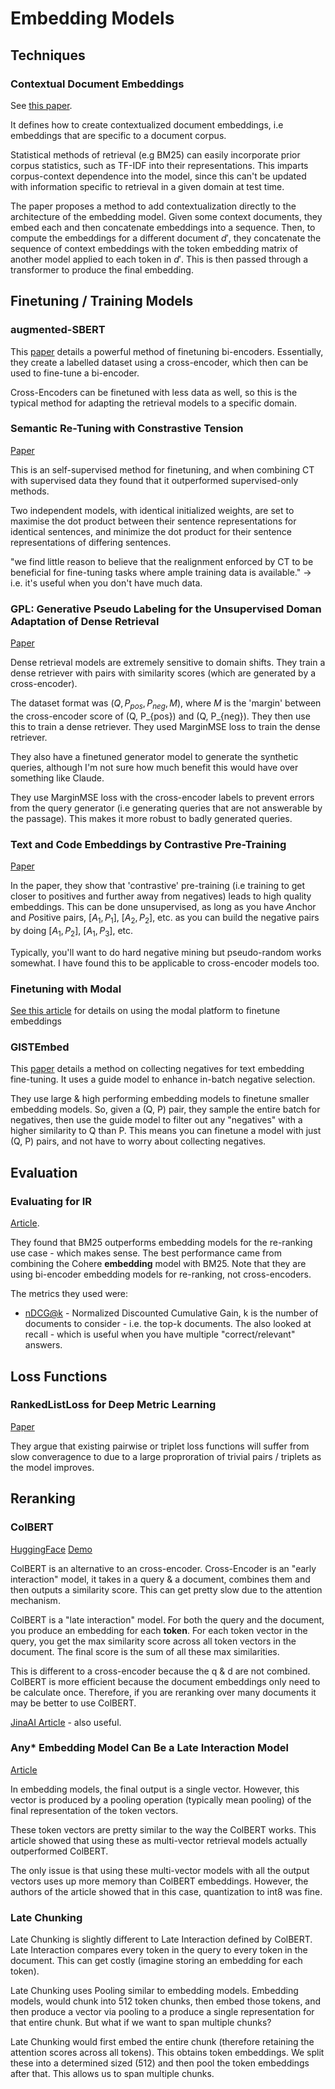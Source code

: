 # Embedding Models

## Techniques

### Contextual Document Embeddings

See [this paper](https://arxiv.org/pdf/2410.02525).

It defines how to create contextualized document embeddings, i.e embeddings that are specific to a document corpus.

Statistical methods of retrieval (e.g BM25) can easily incorporate prior corpus statistics, such as TF-IDF into their representations. This  imparts corpus-context dependence into the model, since this can't be updated with information specific to retrieval in a given domain at test time.

The paper proposes a method to add contextualization directly to the architecture of the embedding model. Given some context documents, they embed each and then concatenate embeddings into a sequence. Then, to compute the embeddings for a different document $d'$, they concatenate the sequence of context embeddings with the token embedding matrix of another model applied to each token in $d'$. This is then passed through a transformer to produce the final embedding.

## Finetuning / Training Models

### augmented-SBERT

This [paper](https://arxiv.org/pdf/2010.08240) details a powerful method of finetuning bi-encoders. Essentially, they create a labelled dataset using a cross-encoder, which then can be used to fine-tune a bi-encoder.

Cross-Encoders can be finetuned with less data as well, so this is the typical method for adapting the retrieval models to a specific domain.

### Semantic Re-Tuning with Constrastive Tension

[Paper](https://openreview.net/pdf?id=Ov_sMNau-PF)

This is an self-supervised method for finetuning, and when combining CT with supervised data they found that it outperformed supervised-only methods. 

Two independent models, with identical initialized weights, are set to maximise the dot product between their sentence representations for identical sentences, and minimize the dot product for their sentence representations of differing sentences.

"we find little reason to believe that the realignment enforced by CT to be beneficial for fine-tuning tasks where ample training data is available." -> i.e. it's useful when you don't have much data.

### GPL: Generative Pseudo Labeling for the Unsupervised Doman Adaptation of Dense Retrieval

[Paper](https://arxiv.org/pdf/2112.07577)

Dense retrieval models are extremely sensitive to domain shifts. They train a dense retriever with pairs with similarity scores (which are generated by a cross-encoder).

The dataset format was $(Q, P_{pos}, P_{neg}, M)$, where $M$ is the 'margin' between the cross-encoder score of (Q, P_{pos}) and (Q, P_{neg}). They then use this to train a dense retriever. They used MarginMSE loss to train the dense retriever.

They also have a finetuned generator model to generate the synthetic queries, although I'm not sure how much benefit this would have over something like Claude. 

They use MarginMSE loss with the cross-encoder labels to prevent errors from the query generator (i.e generating queries that are not answerable by the passage). This makes it more robust to badly generated queries.

### Text and Code Embeddings by Contrastive Pre-Training

[Paper](https://arxiv.org/pdf/2201.10005)

In the paper, they show that 'contrastive' pre-training (i.e training to get closer to positives and further away from negatives) leads to high quality embeddings. This can be done unsupervised, as long as you have $A$nchor and $P$ositive pairs, [$A_{1}, P_{1}$], [$A_{2}, P_{2}$], etc. as you can build the negative pairs by doing [$A_{1}, P_{2}$], [$A_{1}, P_{3}$], etc.

Typically, you'll want to do hard negative mining but pseudo-random works somewhat. I have found this to be applicable to cross-encoder models too.

### Finetuning with Modal

[See this article](https://modal.com/blog/fine-tuning-embeddings) for details on using the modal platform to finetune embeddings

### GISTEmbed

This [paper](https://arxiv.org/pdf/2402.16829) details a method on collecting negatives for text embedding fine-tuning. It uses a guide model to enhance in-batch negative selection.

They use large & high performing embedding models to finetune smaller embedding models. So, given a (Q, P) pair, they sample the entire batch for negatives, then use the guide model to filter out any "negatives" with a higher similarity to Q than P. This means you can finetune a model with just (Q, P) pairs, and not have to worry about collecting negatives.

## Evaluation

### Evaluating for IR

[Article](https://ar5iv.labs.arxiv.org/html/2305.06300).

They found that BM25 outperforms embedding models for the re-ranking use case - which makes sense. The best performance came from combining the Cohere **embedding** model with BM25. Note that they are using bi-encoder embedding models for re-ranking, not cross-encoders.

The metrics they used were:
- [nDCG@k](https://en.wikipedia.org/wiki/Discounted_cumulative_gain) - Normalized Discounted Cumulative Gain, k is the number of documents to consider - i.e. the top-k documents. The also looked at recall - which is useful when you have multiple "correct/relevant" answers.

## Loss Functions

### RankedListLoss for Deep Metric Learning

[Paper](https://arxiv.org/pdf/1903.03238)

They argue that existing pairwise or triplet loss functions will suffer from slow converagence to due to a large proproration of trivial pairs / triplets as the model improves.

## Reranking 

### ColBERT

[HuggingFace](https://huggingface.co/colbert-ir/colbertv2.0)
[Demo](https://www.youtube.com/watch?v=cN6S0Ehm7_8)

ColBERT is an alternative to an cross-encoder. Cross-Encoder is an "early interaction" model, it takes in a query & a document, combines them and then outputs a similarity score. This can get pretty slow due to the attention mechanism.

ColBERT is a "late interaction" model. For both the query and the document, you produce an embedding for each **token**. For each token vector in the query, you get the max similarity score across all token vectors in the document. The final score is the sum of all these max similarities.

This is different to a cross-encoder because the q & d are not combined. ColBERT is more efficient because the document embeddings only need to be calculate once. Therefore, if you are reranking over many documents it may be better to use ColBERT.

[JinaAI Article](https://jina.ai/news/what-is-colbert-and-late-interaction-and-why-they-matter-in-search/) - also useful.

### Any* Embedding Model Can Be a Late Interaction Model

[Article](https://qdrant.tech/articles/late-interaction-models/)

In embedding models, the final output is a single vector. However, this vector is produced by a pooling operation (typically mean pooling) of the final representation of the token vectors. 

These token vectors are pretty similar to the way the ColBERT works. This article showed that using these as multi-vector retrieval models actually outperformed ColBERT.

The only issue is that using these multi-vector models with all the output vectors uses up more memory than ColBERT embeddings. However, the authors of the article showed that in this case, quantization to int8 was fine. 

### Late Chunking

Late Chunking is slightly different to Late Interaction defined by ColBERT. Late Interaction compares every token in the query to every token in the document. This can get costly (imagine storing an embedding for each token).

Late Chunking uses Pooling similar to embedding models. Embedding models, would chunk into 512 token chunks, then embed those tokens, and then produce a vector via pooling to a produce a single representation for that entire chunk. But what if we want to span multiple chunks?

Late Chunking would first embed the entire chunk (therefore retaining the attention scores across all tokens). This obtains token embeddings. We split these into a determined sized (512) and then pool the token embeddings after that. This allows us to span multiple chunks.



